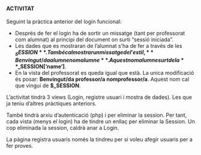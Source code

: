 #### ACTIVITAT ####

Seguint la pràctica anterior del login funcional:

- Després de fer el login ha de sortir un missatge (tant per professorat com alumnat) al principi del document on surti “sessió iniciada”.
- Les dades que es mostraran de l’alumnat s’ha de fer a través de les **$_SESSION**. També cal mostrar un missatge de l’estil, **Benvingut/da alumne nomalumne**. Aquest nomalumne surt de la **$_SESSION[‘name’]**.
- En la vista del professorat es queda igual que està. La unica modificació és posar: **Benvingut/da professor/a nomprofessor/a**. Aquest nom cal que vingui de **$_SESSION**.

L’activitat tindrà 3 views (Login, registre usuari i mostra de dades). Les que ja teniu d’altres pràctiques anteriors.

També tindrà arxiu d’autenticació (php) i per eliminar la session. Per tant, cada vista (menys el login) ha de tindre un enllaç per eliminar la Session. Un cop eliminada la session, caldrà anar a Login.

La pàgina registra usuaris només la tindreu per si voleu afegir usuaris per a fer proves.